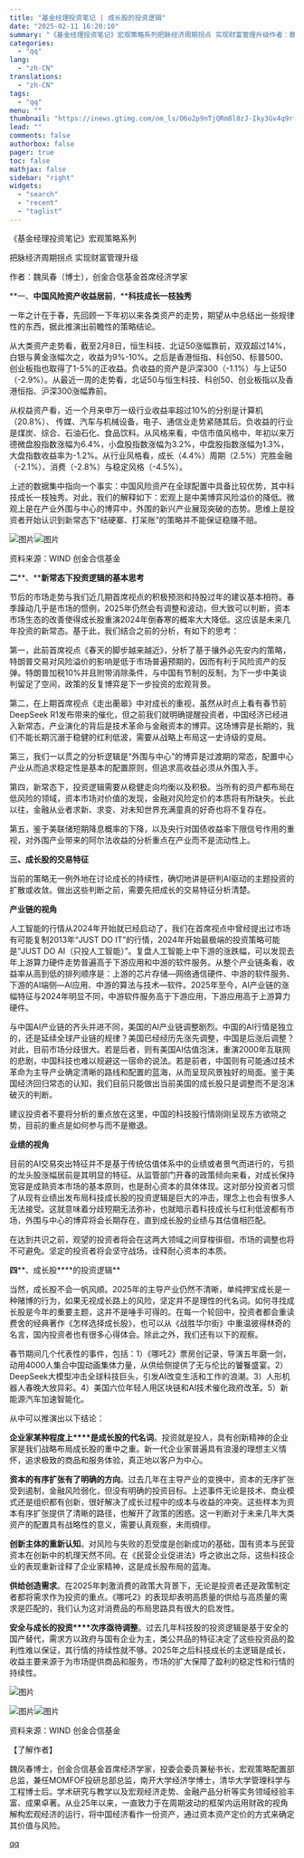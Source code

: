 ```yaml
---
title: "基金经理投资笔记 | 成长股的投资逻辑"
date: "2025-02-11 16:20:10"
summary: "《基金经理投资笔记》宏观策略系列把脉经济周期拐点 实现财富管理升级作者：魏凤春（博士），创金合信基金..."
categories:
  - "qq"
lang:
  - "zh-CN"
translations:
  - "zh-CN"
tags:
  - "qq"
menu: ""
thumbnail: "https://inews.gtimg.com/om_ls/O6o2p9nTjQRm8l8zJ-Iky3Gv4q9rfYvj4pYMn1uFhxVkwAA_640360/0"
lead: ""
comments: false
authorbox: false
pager: true
toc: false
mathjax: false
sidebar: "right"
widgets:
  - "search"
  - "recent"
  - "taglist"
---
```


《基金经理投资笔记》宏观策略系列

把脉经济周期拐点 实现财富管理升级

作者：魏凤春（博士），创金合信基金首席经济学家

**一、****中国风险资产收益居前****，****科技成长一枝独秀**

一年之计在于春，先回顾一下年初以来各类资产的走势，期望从中总结出一些规律性的东西，据此推演出前瞻性的策略结论。

从大类资产走势看，截至2月8日，恒生科技、北证50涨幅靠前，双双超过14%，白银与黄金涨幅次之，收益为9%-10%。之后是香港恒指、科创50、标普500、创业板指也取得了1-5%的正收益。负收益的资产是沪深300（-1.1%）与上证50（-2.9%）。从最近一周的走势看，北证50与恒生科技、科创50、创业板指以及香港恒指、沪深300涨幅靠前。

从权益资产看，近一个月来申万一级行业收益率超过10%的分别是计算机（20.8%）、 传媒、汽车与机械设备，电子、通信业走势紧随其后。负收益的行业是煤炭、综合、石油石化、食品饮料。从风格来看，中信市值风格中，年初以来万德微盘股指数涨幅为6.4%，小盘股指数涨幅为3.2%，中盘股指数涨幅为1.3%，大盘指数收益率为-1.2%。从行业风格看，成长（4.4%）周期（2.5%）完胜金融（-2.1%）、消费（-2.8%）与稳定风格（-4.5%）。

上述的数据集中指向一个事实：中国风险资产在全球配置中具备比较优势，其中科技成长一枝独秀。对此，我们的解释如下：宏观上是中美博弈风险溢价的降低。微观上是在产业外围与中心的博弈中，外围的新兴产业展现突破的态势。思维上是投资者开始认识到新常态下“结硬寨、打呆账”的策略并不能保证稳赚不赔。

![图片](https://inews.gtimg.com/om_bt/OZC5LU0GPEt5aCSqeuGOntEURceUtLmq2mm2nneVaZ0BQAA/641)![图片](https://inews.gtimg.com/om_bt/O6Vyw2PBJDiC9Qk8B5Vsee5VUwVCQPC-WwsXrBxIWLIfIAA/641)

资料来源：WIND 创金合信基金

**二****、****新常态下投资逻辑的基本思考**

节后的市场走势与我们近几期首席视点的积极预测和持股过年的建议基本相符。春季躁动几乎是市场的惯例，2025年仍然会有调整和波动，但大致可以判断，资本市场生态的改善使得成长股重演2024年倒春寒的概率大大降低。这应该是未来几年投资的新常态。基于此，我们结合之前的分析，有如下的思考：

第一，此前首席视点《春天的脚步越来越近》，分析了基于攘外必先安内的策略，特朗普交易对风险溢价的影响是低于市场普遍预期的，因而有利于风险资产的反弹。特朗普加税10%并且附带消除条件，与中国有节制的反制，为下一步中美谈判留足了空间，政策的反复博弈是下一步投资的宏观背景。

第二，在上期首席视点《走出蘅皋》中对成长的重视，虽然从时点上看有春节前DeepSeek R1发布带来的催化，但之前我们就明确提醒投资者，中国经济已经进入新常态，产业演化的背后是技术革命与金融资本的博弈。这场博弈是长期的，我们不能长期沉溺于稳健的红利低波，需要从战略上布局这一史诗级的变局。

第三，我们一以贯之的分析逻辑是“外围与中心”的博弈是过渡期的常态，配置中心产业从而追求稳定性是基本的配置原则，但追求高收益必须从外围入手。

第四，新常态下，投资逻辑需要从稳健走向均衡以及积极。当所有的资产都布局在低风险的领域，资本市场对价值的发现，金融对风险定价的本质将有所缺失。长此以往，金融从业者求新、求变、对未知世界充满童真的好奇也将不复存在。

第五，鉴于美联储短期降息概率的下降，以及央行对国债收益率下限信号作用的重视，对外围产业带来的阿尔法收益的分析重点在产业而不是流动性上。

**三、成长****股****的交易特征**

当前的策略无一例外地在讨论成长的持续性，确切地讲是研判AI驱动的主题投资的扩散或收敛。做出这些判断之前，需要先把成长的交易特征分析清楚。

**产业链的视角**

人工智能的行情从2024年开始就已经启动了，我们在首席视点中曾经提出过市场有可能复制2013年“JUST DO IT”的行情，2024年开始最极端的投资策略可能是“JUST DO AI（只投人工智能）”。复盘人工智能上中下游的涨跌幅，可以发现去年上游算力硬件走势普遍高于下游应用和中游的软件服务。从整个产业链条看，收益率从高到低的排列顺序是：上游的芯片存储—网络通信硬件、中游的软件服务、下游的AI端侧—AI应用、中游的算法与技术—软件。2025年至今，AI产业链的涨幅特征与2024年明显不同，中游软件服务高于下游应用，下游应用高于上游算力硬件。

与中国AI产业链的齐头并进不同，美国的AI产业链调整剧烈。中国的AI行情是独立的，还是延续全球产业链的规律？美国已经经历先涨先调整，中国是后涨后调整？对此，目前市场分歧很大。若是后者，则有美国AI估值泡沫，重演2000年互联网的悲剧，中国科技也难以规避这一宿命的说法。若是前者，中国则有可能通过技术革命为主导产业确定清晰的路线和配置的蓝海，从而呈现风景独好的局面。鉴于美国经济回归常态的认知，我们目前只能做出当前美国的成长股只是调整而不是泡沫破灭的判断。

建议投资者不要将分析的重点放在这里，中国的科技股行情刚刚呈现东方欲晓之势，目前的重点是如何参与而不是撤退。

**业绩的视角**

目前的AI交易突出特征并不是基于传统估值体系中的业绩或者景气而进行的，亏损的龙头股涨幅居前是其明显的特征。从监管部门开春的政策倾向来看，对成长保持宽容是成熟资本市场的基本原则，也是耐心资本的具体体现。这对部分投资者习惯了从现有业绩出发布局科技成长股的投资逻辑是巨大的冲击，理念上也会有很多人无法接受。这就意味着分歧短期无法弥补，也就暗示着科技成长与红利低波都有市场，外围与中心的博弈将会长期存在，直到成长股的业绩与其估值相匹配。

在达到共识之前，观望的投资者将会在这两大领域之间穿梭徘徊，市场的调整也将不可避免。坚定的投资者将会坚守战场，诠释耐心资本的本质。

**四****、成长股****的投资逻辑**

当然，成长股不会一帆风顺。2025年的主导产业仍然不清晰，单纯押宝成长是一种赌博的行为，如果无视成长路上的风险，坚定并不是理性的代名词。如何寻找成长股是今年的重要主题，这并不是唾手可得的。在每一个轮回中，投资者都会重读费舍的经典著作《怎样选择成长股》，也可以从《战胜华尔街》中重温彼得林奇的名言，国内投资者也有很多心得体会。除此之外，我们还有以下的观察。

春节期间几个代表性的事件，包括：1）《哪吒2》票房创记录，导演五年磨一剑，动用4000人集合中国动画集体力量，从供给侧提供了无与伦比的饕餮盛宴。2）DeepSeek大模型冲击全球科技巨头，引发AI改变生活和工作的浪潮。3）人形机器人春晚大放异彩。4）美国六位年轻人用区块链和AI技术催化政府改革。5）新能源汽车加速智能化。

从中可以推演出以下结论：

**企业家****某种****程度上****是成长股的代名词**。投资就是投人，具有创新精神的企业家是我们战略布局成长股的重中之重。新一代企业家普遍具有浪漫的理想主义情怀，追求极致的商品和服务体验，真正地以客户为中心。

**资本的有序扩张有了明确的方向**。过去几年在主导产业的变换中，资本的无序扩张受到遏制，金融风险弱化，但没有明确的投资目标。上述事件无论是技术、商业模式还是组织都有创新，很好解决了成长过程中的成本与收益的冲突。这些样本为资本有序扩张提供了清晰的路径，也解开了政策的困惑。这一判断对于未来几年大类资产的配置具有战略性的意义，需要认真观察，未雨绸缪。

**创新主体的重新认知**。对风险与失败的忍受度是创新成功的基础，国有资本与民营资本在创新中的机理天然不同。在《民营企业促进法》呼之欲出之际，这些科技企业的表现重新诠释了企业家精神，这是成长股布局的蓝海。

**供给创造需求**。在2025年刺激消费的政策大背景下，无论是投资者还是政策制定者都将需求作为投资的重点。《哪吒2》的表现却表明高质量的供给与高质量的需求是匹配的，我们认为这对消费品的布局思路具有很大的启发性。

**安全与****成长****的投资****次序亟待调整**。过去几年科技股的投资逻辑是基于安全的国产替代，需求方以政府与国有企业为主，类公共品的特征决定了这些投资品的盈利性难以保证，其行情的持续性就不够。2025年之后科技成长的主逻辑是成长，收益主要来源于为市场提供商品和服务，市场的扩大保障了盈利的稳定性和行情的持续性。

![图片](https://inews.gtimg.com/om_bt/OuqtykE2VdHKXM0_TCMoDflw-7kmgo6jkiKmBFvn5ckyoAA/641)

![图片](https://inews.gtimg.com/om_bt/OM8T0iE8VU31TTD2sGcypya0c6Ahph2vobj21TXU7qPdIAA/641)![图片](https://inews.gtimg.com/om_bt/OHsk8M5NTWWi6VWqh7ELQ4KdDc7THkHzmABumBXts7JxEAA/641)

资料来源：WIND 创金合信基金

【了解作者】

魏凤春博士，创金合信基金首席经济学家，投委会委员兼秘书长，宏观策略配置部总监，兼任MOMFOF投研总部总监，南开大学经济学博士，清华大学管理科学与工程博士后。学术研究与教学以及宏观经济走势、金融产品分析等实务领域经验丰富、成果卓著。从业25年以来，一直致力于在周期波动的框架内运用财政的视角解构宏观经济的运行，将中国经济看作一份资产，通过资本资产定价的方式来确定其价值与风险。

[qq](https://new.qq.com/rain/a/20250211A05ZT500)
